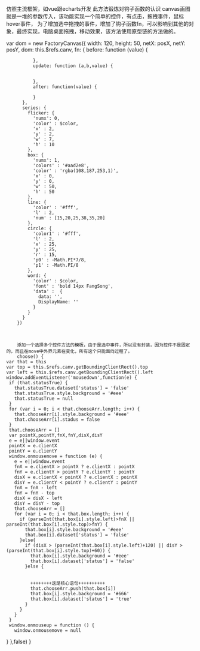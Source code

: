 仿照主流框架，如vue跟echarts开发
此方法锻炼对钩子函数的认识
canvas画图就是一堆的参数传入，该功能实现一个简单的控件，有点击，拖拽事件，鼠标hover事件，
为了增加选中拖拽的事件，增加了钩子函数fn，可以影响到其他的对象，最终实现，电脑桌面拖拽，移动效果，该方法使用原型链的方法做的。



var dom =  new FactoryCanvas({
          width: 120,
          height: 50,
          netX: posX,
          netY: posY,
          dom: this.$refs.canv,
          fn: {
              before: function (value) {

              },
              update: function (a,b,value) {


              },
              after: function(value) {

              }
          },
          series: {
            flicker: {
              'numx': 0,
              'color' : $color,
              'x' : 2,
              'y' : 2,
              'w' : 7,
              'h' : 10
            },
            box: {
              'numx': 1,
              'colors' : '#aad2e8',
              'color' : 'rgba(108,187,253,1)',
              'x' : 0,
              'y' : 0,
              'w' : 50,
              'h' : 50
            },
            line: {
              'color' : '#fff',
              'l' : 2,
              'num' : [15,20,25,38,35,20]
            },
            circle: {
              'color1' : '#fff',
              'l' : 2,
              'x' : 25,
              'y' : 25,
              'r' : 15,
              'p0' : -Math.PI*7/8,
              'p1' : -Math.PI/8
            },
            word: {
              'color' : $color,
              'font' : 'bold 14px FangSong',
              'data' :  {
                data: '',
                DisplayName: ''
              }
            }
          }
        })



        添加一个选择多个控件方法的模板，由于是选中事件，所以没有封装，因为控件不是固定的，而且在move中外界元素在变化，所有这个只能面向过程了。
        choose() {
    var that = this
    var top = this.$refs.canv.getBoundingClientRect().top
    var left = this.$refs.canv.getBoundingClientRect().left
    window.addEventListener('mousedown',function(e) {
     if (that.statusTrue) {
       that.statusTrue.dataset['status'] = 'false'
       that.statusTrue.style.background = '#eee'
       that.statusTrue = null
     }
     for (var i = 0; i < that.chooseArr.length; i++) {
       that.chooseArr[i].style.background = '#eee'
       that.chooseArr[i].stadus = false
     }
     that.chooseArr = []
     var pointX,pointY,fnX,fnY,disX,disY
     e = e||window.event
     pointX = e.clientX
     pointY = e.clientY
     window.onmousemove = function (e) {
       e = e||window.event
       fnX = e.clientX > pointX ? e.clientX : pointX
       fnY = e.clientY > pointY ? e.clientY : pointY
       disX = e.clientX < pointX ? e.clientX : pointX
       disY = e.clientY < pointY ? e.clientY : pointY
       fnX = fnX - left
       fnY = fnY - top
       disX = disX - left
       disY = disY - top
       that.chooseArr = []
       for (var i = 0; i < that.box.length; i++) {
         if (parseInt(that.box[i].style.left)>fnX || parseInt(that.box[i].style.top)>fnY) {
           that.box[i].style.background = '#eee'
           that.box[i].dataset['status'] = 'false'
         }else{
           if (disX > (parseInt(that.box[i].style.left)+120) || disY > (parseInt(that.box[i].style.top)+60)) {
             that.box[i].style.background = '#eee'
             that.box[i].dataset['status'] = 'false'
           }else {


             ++++++++这是核心语句++++++++++
             that.chooseArr.push(that.box[i])
             that.box[i].style.background = '#666'
             that.box[i].dataset['status'] = 'true'
           }
         }
       }
     }
     window.onmouseup = function () {
       window.onmousemove = null
   }
 },false)
}
